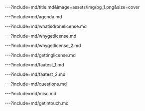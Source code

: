 ---?include=md/title.md&image=assets/img/bg_1.png&size=cover

---?include=md/agenda.md

---?include=md/whatisdronelicense.md

---?include=md/whygetlicense.md

---?include=md/whygetlicense_2.md

---?include=md/gettinglicense.md

---?include=md/faatest_1.md

---?include=md/faatest_2.md

---?include=md/questions.md

---?include=md/misc.md

---?include=md/getintouch.md
